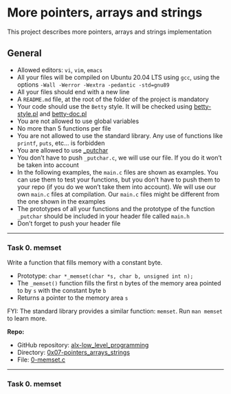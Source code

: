 # More pointers, arrays and strings

This project describes more pointers, arrays and strings implementation

## General

- Allowed editors: `vi`, `vim`, `emacs`
- All your files will be compiled on Ubuntu 20.04 LTS using `gcc`, using the options `-Wall -Werror -Wextra -pedantic -std=gnu89`
- All your files should end with a new line
- A `README.md` file, at the root of the folder of the project is mandatory
- Your code should use the `Betty` style. It will be checked using [betty-style.pl](https://github.com/alx-tools/Betty/blob/master/betty-style.pl) and [betty-doc.pl](https://github.com/alx-tools/Betty/blob/master/betty-doc.pl)
- You are not allowed to use global variables
- No more than 5 functions per file
- You are not allowed to use the standard library. Any use of functions like `printf`, `puts`, etc… is forbidden
- You are allowed to use [\_putchar](https://github.com/alx-tools/_putchar.c/blob/master/_putchar.c)
- You don’t have to push `_putchar.c`, we will use our file. If you do it won’t be taken into account
- In the following examples, the `main.c` files are shown as examples. You can use them to test your functions, but you don’t have to push them to your repo (if you do we won’t take them into account). We will use our own `main.c` files at compilation. Our `main.c` files might be different from the one shown in the examples
- The prototypes of all your functions and the prototype of the function `_putchar` should be included in your header file called `main.h`
- Don’t forget to push your header file

---

### Task 0. memset

Write a function that fills memory with a constant byte.

- Prototype: `char *_memset(char *s, char b, unsigned int n);`
- The `_memset()` function fills the first n bytes of the memory area pointed to by `s` with the constant byte `b`
- Returns a pointer to the memory area `s`

FYI: The standard library provides a similar function: `memset`. Run `man memset` to learn more.

**Repo:**

- GitHub repository: [alx-low_level_programming](../)
- Directory: [0x07-pointers_arrays_strings](./)
- File: [0-memset.c](0-memset.c)

---

### Task 0. memset
